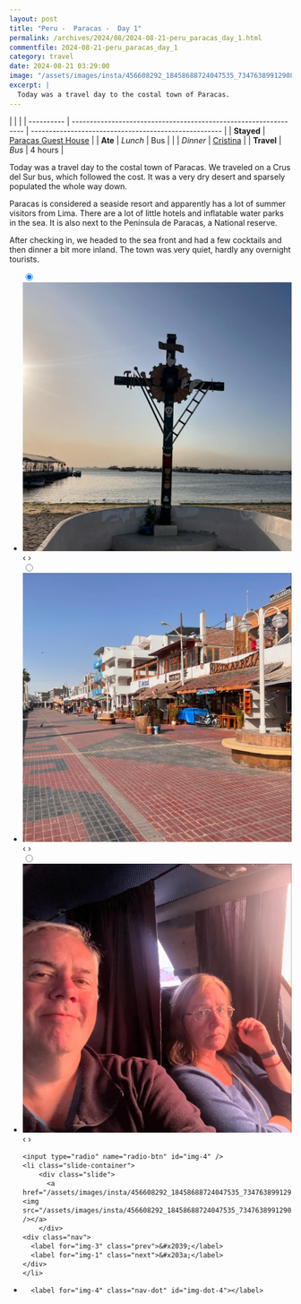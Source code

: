```yaml
---
layout: post
title: "Peru -  Paracas -  Day 1"
permalink: /archives/2024/08/2024-08-21-peru_paracas_day_1.html
commentfile: 2024-08-21-peru_paracas_day_1
category: travel
date: 2024-08-21 03:29:00
image: "/assets/images/insta/456608292_18458688724047535_7347638991290857507_n_18036130220120454.jpg"
excerpt: |
  Today was a travel day to the costal town of Paracas.
---
```


|            |                                                                  |
| ---------- | ---------------------------------------------------------------- | ----------------------------------------------------- |
| **Stayed** | [Paracas Guest House](https://maps.app.goo.gl/uXgMhTeRK737hYAEA) |
| **Ate**    | _Lunch_                                                          | Bus                                                   |
|            | _Dinner_                                                         | [Cristina](https://maps.app.goo.gl/wqKbcooi4uDAmLKZ9) |
| **Travel** | _Bus_                                                            | 4 hours                                               |

Today was a travel day to the costal town of Paracas. We traveled on a Crus del Sur bus, which followed the cost. It was a very dry desert and sparsely populated the whole way down.

Paracas is considered a seaside resort and apparently has a lot of summer visitors from Lima. There are a lot of little hotels and inflatable water parks in the sea. It is also next to the Península de Paracas, a National reserve.

After checking in, we headed to the sea front and had a few cocktails and then dinner a bit more inland. The town was very quiet, hardly any overnight tourists.

<ul class="slides">
    <input type="radio" name="radio-btn" id="img-1" checked="checked" />
    <li class="slide-container">
        <div class="slide">
          <a href="/assets/images/insta/456582136_18458688733047535_5971026419840842539_n_17852720724224346.jpg"><img src="/assets/images/insta/456582136_18458688733047535_5971026419840842539_n_17852720724224346.jpg" /></a>
        </div>
    <div class="nav">
      <label for="img-4" class="prev">&#x2039;</label>
      <label for="img-2" class="next">&#x203a;</label>
    </div>
    </li>
        <input type="radio" name="radio-btn" id="img-2"  />
    <li class="slide-container">
        <div class="slide">
          <a href="/assets/images/insta/456535381_18458688742047535_1888825711216979368_n_18037877432079346.jpg"><img src="/assets/images/insta/456535381_18458688742047535_1888825711216979368_n_18037877432079346.jpg" /></a>
        </div>
    <div class="nav">
      <label for="img-1" class="prev">&#x2039;</label>
      <label for="img-3" class="next">&#x203a;</label>
    </div>
    </li>
        <input type="radio" name="radio-btn" id="img-3"  />
    <li class="slide-container">
        <div class="slide">
          <a href="/assets/images/insta/456609437_18458688751047535_6668821906409843761_n_18069280381576603.jpg"><img src="/assets/images/insta/456609437_18458688751047535_6668821906409843761_n_18069280381576603.jpg" /></a>
        </div>
    <div class="nav">
      <label for="img-2" class="prev">&#x2039;</label>
      <label for="img-4" class="next">&#x203a;</label>
    </div>
    </li>
    
    <input type="radio" name="radio-btn" id="img-4" />
    <li class="slide-container">
        <div class="slide">
          <a href="/assets/images/insta/456608292_18458688724047535_7347638991290857507_n_18036130220120454.jpg"><img src="/assets/images/insta/456608292_18458688724047535_7347638991290857507_n_18036130220120454.jpg" /></a>
        </div>
    <div class="nav">
      <label for="img-3" class="prev">&#x2039;</label>
      <label for="img-1" class="next">&#x203a;</label>
    </div>
    </li>
			
<li class="nav-dots">
      <label for="img-1" class="nav-dot" id="img-dot-1"></label>
      <label for="img-2" class="nav-dot" id="img-dot-2"></label>
      <label for="img-3" class="nav-dot" id="img-dot-3"></label>

      <label for="img-4" class="nav-dot" id="img-dot-4"></label>

</li>
</ul>
